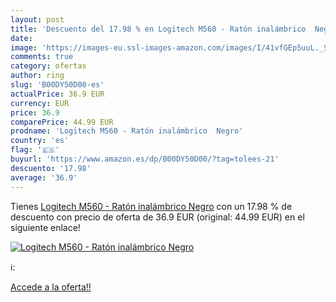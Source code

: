 ```yaml
---
layout: post
title: 'Descuento del 17.98 % en Logitech M560 - Ratón inalámbrico  Negro'
date: 
image: 'https://images-eu.ssl-images-amazon.com/images/I/41vfGEp5uuL._SL200_.jpg'
comments: true
category: ofertas
author: ring
slug: 'B00DY50D00-es'
actualPrice: 36.9 EUR
currency: EUR
price: 36.9
comparePrice: 44.99 EUR
prodname: 'Logitech M560 - Ratón inalámbrico  Negro'
country: 'es'
flag: '🇪🇸'
buyurl: 'https://www.amazon.es/dp/B00DY50D00/?tag=tolees-21'
descuento: '17.98'
average: '36.9'
---
```


Tienes [Logitech M560 - Ratón inalámbrico  Negro](https://www.amazon.es/dp/B00DY50D00/?tag=tolees-21) con un 17.98 % de descuento con precio de oferta de 36.9 EUR (original: 44.99 EUR) en el siguiente enlace!

[![Logitech M560 - Ratón inalámbrico  Negro](https://images-eu.ssl-images-amazon.com/images/I/41vfGEp5uuL._SL200_.jpg)](https://www.amazon.es/dp/B00DY50D00/?tag=tolees-21)

ℹ️:


[Accede a la oferta!!](https://www.amazon.es/dp/B00DY50D00/?tag=tolees-21)
